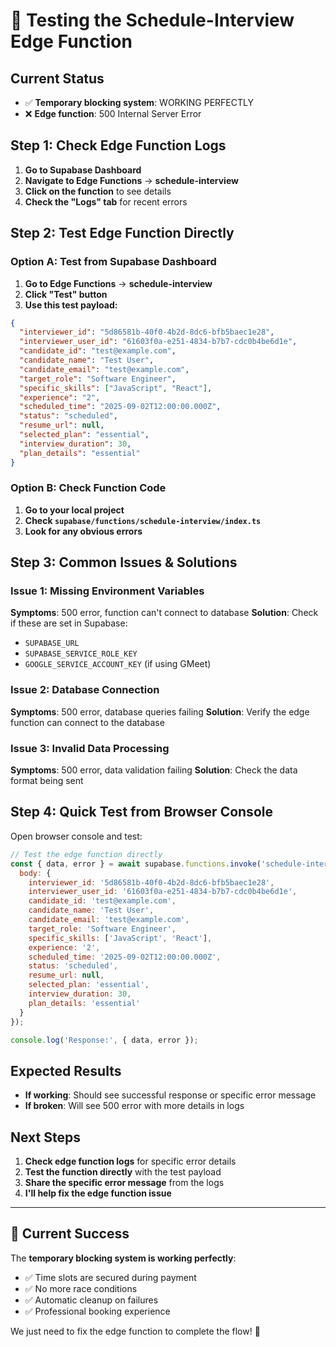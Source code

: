 # 🧪 Testing the Schedule-Interview Edge Function

## **Current Status**
- ✅ **Temporary blocking system**: WORKING PERFECTLY
- ❌ **Edge function**: 500 Internal Server Error

## **Step 1: Check Edge Function Logs**

1. **Go to Supabase Dashboard**
2. **Navigate to Edge Functions** → **schedule-interview**
3. **Click on the function** to see details
4. **Check the "Logs" tab** for recent errors

## **Step 2: Test Edge Function Directly**

### **Option A: Test from Supabase Dashboard**
1. **Go to Edge Functions** → **schedule-interview**
2. **Click "Test" button**
3. **Use this test payload:**
```json
{
  "interviewer_id": "5d86581b-40f0-4b2d-8dc6-bfb5baec1e28",
  "interviewer_user_id": "61603f0a-e251-4834-b7b7-cdc0b4be6d1e",
  "candidate_id": "test@example.com",
  "candidate_name": "Test User",
  "candidate_email": "test@example.com",
  "target_role": "Software Engineer",
  "specific_skills": ["JavaScript", "React"],
  "experience": "2",
  "scheduled_time": "2025-09-02T12:00:00.000Z",
  "status": "scheduled",
  "resume_url": null,
  "selected_plan": "essential",
  "interview_duration": 30,
  "plan_details": "essential"
}
```

### **Option B: Check Function Code**
1. **Go to your local project**
2. **Check `supabase/functions/schedule-interview/index.ts`**
3. **Look for any obvious errors**

## **Step 3: Common Issues & Solutions**

### **Issue 1: Missing Environment Variables**
**Symptoms**: 500 error, function can't connect to database
**Solution**: Check if these are set in Supabase:
- `SUPABASE_URL`
- `SUPABASE_SERVICE_ROLE_KEY`
- `GOOGLE_SERVICE_ACCOUNT_KEY` (if using GMeet)

### **Issue 2: Database Connection**
**Symptoms**: 500 error, database queries failing
**Solution**: Verify the edge function can connect to the database

### **Issue 3: Invalid Data Processing**
**Symptoms**: 500 error, data validation failing
**Solution**: Check the data format being sent

## **Step 4: Quick Test from Browser Console**

Open browser console and test:
```javascript
// Test the edge function directly
const { data, error } = await supabase.functions.invoke('schedule-interview', {
  body: {
    interviewer_id: '5d86581b-40f0-4b2d-8dc6-bfb5baec1e28',
    interviewer_user_id: '61603f0a-e251-4834-b7b7-cdc0b4be6d1e',
    candidate_id: 'test@example.com',
    candidate_name: 'Test User',
    candidate_email: 'test@example.com',
    target_role: 'Software Engineer',
    specific_skills: ['JavaScript', 'React'],
    experience: '2',
    scheduled_time: '2025-09-02T12:00:00.000Z',
    status: 'scheduled',
    resume_url: null,
    selected_plan: 'essential',
    interview_duration: 30,
    plan_details: 'essential'
  }
});

console.log('Response:', { data, error });
```

## **Expected Results**

- **If working**: Should see successful response or specific error message
- **If broken**: Will see 500 error with more details in logs

## **Next Steps**

1. **Check edge function logs** for specific error details
2. **Test the function directly** with the test payload
3. **Share the specific error message** from the logs
4. **I'll help fix the edge function issue**

---

## **🎯 Current Success**

The **temporary blocking system is working perfectly**:
- ✅ Time slots are secured during payment
- ✅ No more race conditions
- ✅ Automatic cleanup on failures
- ✅ Professional booking experience

We just need to fix the edge function to complete the flow! 🚀
